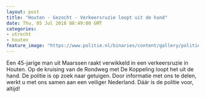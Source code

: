 ```yaml
---
layout: post
title: "Houten - Gezocht - Verkeersruzie loopt uit de hand"
date: Thu, 05 Jul 2018 08:49:00 GMT
categories: 
- utrecht 
- houten 
feature_image: "https://www.politie.nl/binaries/content/gallery/politie/gezocht/verdachten/2018/juli/03-mn/houiten-4-verkeersruzie.jpg"
---
```


Een 45-jarige man uit Maarssen raakt verwikkeld in een verkeersruzie in Houten. Op de kruising van de Rondweg met De Koppeling loopt het uit de hand. De politie is op zoek naar getuigen. Door informatie met ons te delen, werkt u met ons samen aan een veiliger Nederland. Dáár is de politie voor, altijd!
